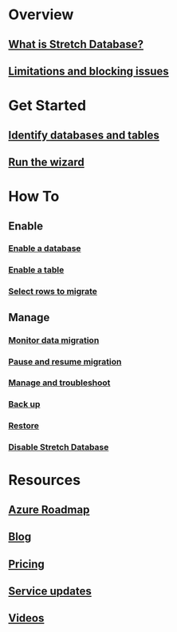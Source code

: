 # Overview
## [What is Stretch Database?](/sql/sql-server/stretch-database/stretch-database)
## [Limitations and blocking issues](/sql/sql-server/stretch-database/limitations-for-stretch-database)

# Get Started
## [Identify databases and tables](/sql/sql-server/stretch-database/stretch-database-databases-and-tables-stretch-database-advisor)
## [Run the wizard](/sql/sql-server/stretch-database/get-started-by-running-the-enable-database-for-stretch-wizard)

# How To
## Enable
### [Enable a database](/sql/sql-server/stretch-database/enable-stretch-database-for-a-database)
### [Enable a table](/sql/sql-server/stretch-database/enable-stretch-database-for-a-table)
### [Select rows to migrate](/sql/sql-server/stretch-database/select-rows-to-migrate-by-using-a-filter-function-stretch-database)
## Manage
### [Monitor data migration](/sql/sql-server/stretch-database/monitor-and-troubleshoot-data-migration-stretch-database)
### [Pause and resume migration](/sql/sql-server/stretch-database/pause-and-resume-data-migration-stretch-database)
### [Manage and troubleshoot](/sql/sql-server/stretch-database/manage-and-troubleshoot-stretch-database)
### [Back up](/sql/sql-server/stretch-database/backup-stretch-enabled-databases-stretch-database)
### [Restore](/sql/sql-server/stretch-database/restore-stretch-enabled-databases-stretch-database)
### [Disable Stretch Database](/sql/sql-server/stretch-database/disable-stretch-database-and-bring-back-remote-data)

# Resources
## [Azure Roadmap](https://azure.microsoft.com/roadmap/)
## [Blog](https://blogs.technet.microsoft.com/dataplatforminsider/tag/stretch-database/)
## [Pricing](https://azure.microsoft.com/pricing/details/sql-server-stretch-database/)
## [Service updates](https://azure.microsoft.com/updates/?product=sql-server-stretch-database)
## [Videos](https://azure.microsoft.com/documentation/videos/index/?services=sql-server-stretch-database)
